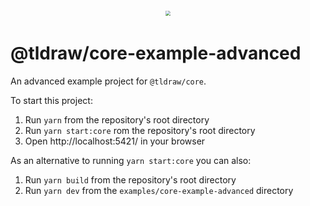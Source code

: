 <div style="text-align: center; transform: scale(.5);">
  <img src="https://github.com/tldraw/tldraw/raw/main/assets/card-repo.png"/>
</div>

# @tldraw/core-example-advanced

An advanced example project for `@tldraw/core`.

To start this project:

1. Run `yarn` from the repository's root directory
2. Run `yarn start:core` rom the repository's root directory
3. Open http://localhost:5421/ in your browser

As an alternative to running `yarn start:core` you can also:

1. Run `yarn build` from the repository's root directory
2. Run `yarn dev` from the `examples/core-example-advanced` directory
